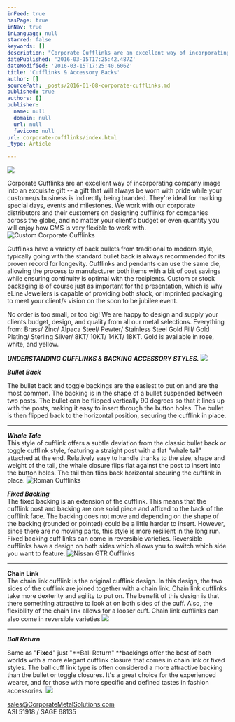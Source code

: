 ```yaml
---
inFeed: true
hasPage: true
inNav: true
inLanguage: null
starred: false
keywords: []
description: "Corporate Cufflinks are an excellent way of incorporating company image into an exquisite gift – a\_gift that will always be worn with pride while your customer/s business is indirectly being branded. They're ideal for marking special days, events and milestones. We work with our corporate distributors and their customers on designing cufflinks for companies across the globe, and no matter your client's budget or even quantity you will enjoy how CMS is very flexible to work with."
datePublished: '2016-03-15T17:25:42.487Z'
dateModified: '2016-03-15T17:25:40.606Z'
title: 'Cufflinks & Accessory Backs'
author: []
sourcePath: _posts/2016-01-08-corporate-cufflinks.md
published: true
authors: []
publisher:
  name: null
  domain: null
  url: null
  favicon: null
url: corporate-cufflinks/index.html
_type: Article

---
```

![](https://s3-us-west-2.amazonaws.com/the-grid-img/p/93bf350f333ef394663dbdd988627cea6619015a.jpg)

Corporate Cufflinks are an excellent way of incorporating company image into an exquisite gift -- a gift that will always be worn with pride while your customer/s business is indirectly being branded. They're ideal for marking special days, events and milestones. We work with our corporate distributors and their customers on designing cufflinks for companies across the globe, and no matter your client's budget or even quantity you will enjoy how CMS is very flexible to work with.
![Custom Corporate Cufflinks](https://s3-us-west-2.amazonaws.com/the-grid-img/p/60e72d6a883c3915d27a3008d76aebbf131bcccb.jpg)

Cufflinks have a variety of back bullets from traditional to modern style, typically going with the standard bullet back is always recommended for its proven record for longevity.  Cufflinks and pendants can use the same die, allowing the process to manufacturer both items with a bit of cost savings while ensuring continuity is optimal with the recipients.  Custom or stock packaging is of course just as important for the presentation, which is why eLine Jewellers is capable of providing both stock, or imprinted packaging to meet your client/s vision on the soon to be jubilee event.

No order is too small, or too big!  We are happy to design and supply your clients budget, design, and quality from all our metal selections.  Everything from: Brass/ Zinc/ Alpaca Steel/ Pewter/ Stainless Steel Gold Fill/ Gold Plating/ Sterling Silver/ 8KT/ 10KT/ 14KT/ 18KT.  Gold is available in rose, white, and yellow.

_**UNDERSTANDING CUFFLINKS & BACKING ACCESSORY STYLES.**_
![](https://the-grid-user-content.s3-us-west-2.amazonaws.com/91ca21db-ec07-4204-9575-04ae2acbfabc.jpg)

**_Bullet Back_**

The bullet back and toggle backings are the easiest to put on
and are the most common. The backing is in the shape of a bullet suspended
between two posts. The bullet can be flipped vertically 90 degrees so that it
lines up with the posts, making it easy to insert through the button holes. The
bullet is then flipped back to the horizontal position, securing the cufflink
in place.

****

**_Whale Tale_**  
This style of cufflink offers a subtle
deviation from the classic bullet back or toggle cufflink style, featuring a
straight post with a flat "whale tail" attached at the end. Relatively easy to
handle thanks to the size, shape and weight of the tail, the whale closure
flips flat against the post to insert into the button holes. The tail then
flips back horizontal securing the cufflink in place.
![Roman Cufflinks](https://the-grid-user-content.s3-us-west-2.amazonaws.com/f1296c61-b93b-4f19-8cd9-c7c8e48ae2d0.jpg)

**_Fixed Backing_**  
The fixed backing is an extension of the
cufflink. This means that the cufflink post and backing are one solid piece and
affixed to the back of the cufflink face. The backing does not move and
depending on the shape of the backing (rounded or pointed) could be a little
harder to insert. However, since there are no moving parts, this style is more
resilient in the long run. Fixed backing cuff links can come in reversible
varieties. Reversible cufflinks have a design on both sides which allows you to
switch which side you want to feature.
![Nissan GTR Cufflinks](https://the-grid-user-content.s3-us-west-2.amazonaws.com/0e307fb3-e0bd-44ee-92f3-fc5be9cbe19d.jpg)

****

**Chain Link**  
The chain link cufflink is the original
cufflink design. In this design, the two sides of the cufflink are joined
together with a chain link. Chain link cufflinks take more dexterity and
agility to put on. The benefit of this design is that there something
attractive to look at on both sides of the cuff. Also, the flexibility of the
chain link allows for a looser cuff. Chain link cufflinks can also come in
reversible varieties
![](https://the-grid-user-content.s3-us-west-2.amazonaws.com/e8604149-0f44-465a-922c-2774570e8bb7.jpg)

****

**_Ball Return_**

Same as "**Fixed**" just "**Ball Return" **backings offer the best of both
worlds with a more elegant cufflink closure that comes in chain link or fixed
styles. The ball cuff link type is often considered a more attractive backing
than the bullet or toggle closures. It's a great choice for the experienced
wearer, and for those with more specific and defined tastes in fashion
accessories.
![](https://the-grid-user-content.s3-us-west-2.amazonaws.com/72c74fb5-e4b4-4723-9510-38e115f5a00e.jpg)

sales@CorporateMetalSolutions.com  
ASI 51918 / SAGE 68135